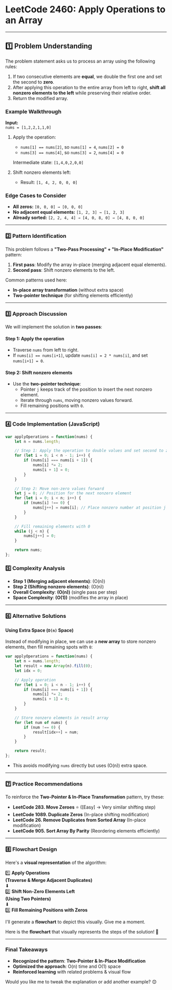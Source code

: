 # **LeetCode 2460: Apply Operations to an Array**

---

## **1️⃣ Problem Understanding**

The problem statement asks us to process an array using the following rules:

1. If two consecutive elements are **equal**, we double the first one and set the second to **zero**.
2. After applying this operation to the entire array from left to right, **shift all nonzero elements to the left** while preserving their relative order.
3. Return the modified array.

### **Example Walkthrough**

**Input:**  
`nums = [1,2,2,1,1,0]`

1. Apply the operation:  
   - `nums[1] == nums[2]`, so `nums[1] = 4`, `nums[2] = 0`
   - `nums[3] == nums[4]`, so `nums[3] = 2`, `nums[4] = 0`

   Intermediate state: `[1,4,0,2,0,0]`

2. Shift nonzero elements left:  
   - Result: `[1, 4, 2, 0, 0, 0]`

### **Edge Cases to Consider**

- **All zeros:** `[0, 0, 0] → [0, 0, 0]`
- **No adjacent equal elements:** `[1, 2, 3] → [1, 2, 3]`
- **Already sorted:** `[2, 2, 4, 4] → [4, 0, 8, 0] → [4, 8, 0, 0]`

---

### **2️⃣ Pattern Identification**

This problem follows a **"Two-Pass Processing" + "In-Place Modification"** pattern:

1. **First pass**: Modify the array in-place (merging adjacent equal elements).
2. **Second pass**: Shift nonzero elements to the left.

Common patterns used here:

- **In-place array transformation** (without extra space)
- **Two-pointer technique** (for shifting elements efficiently)

---

### **3️⃣ Approach Discussion**

We will implement the solution in **two passes**:

#### **Step 1: Apply the operation**

- Traverse `nums` from left to right.
- If `nums[i] == nums[i+1]`, update `nums[i] = 2 * nums[i]`, and set `nums[i+1] = 0`.

#### **Step 2: Shift nonzero elements**

- Use the **two-pointer technique**:
  - Pointer `j` keeps track of the position to insert the next nonzero element.
  - Iterate through `nums`, moving nonzero values forward.
  - Fill remaining positions with `0`.

---

### **4️⃣ Code Implementation (JavaScript)**

```javascript
var applyOperations = function(nums) {
    let n = nums.length;

    // Step 1: Apply the operation to double values and set second to zero
    for (let i = 0; i < n - 1; i++) {
        if (nums[i] === nums[i + 1]) {
            nums[i] *= 2;
            nums[i + 1] = 0;
        }
    }

    // Step 2: Move non-zero values forward
    let j = 0; // Position for the next nonzero element
    for (let i = 0; i < n; i++) {
        if (nums[i] !== 0) {
            nums[j++] = nums[i]; // Place nonzero number at position j and increment j
        }
    }

    // Fill remaining elements with 0
    while (j < n) {
        nums[j++] = 0;
    }

    return nums;
};
```

### **5️⃣ Complexity Analysis**

- **Step 1 (Merging adjacent elements)**: \(O(n)\)
- **Step 2 (Shifting nonzero elements)**: \(O(n)\)
- **Overall Complexity**: **\(O(n)\)** (single pass per step)
- **Space Complexity**: **\(O(1)\)** (modifies the array in place)

---

### **6️⃣ Alternative Solutions**

#### **Using Extra Space (`O(n)` Space)**

Instead of modifying in place, we can use a **new array** to store nonzero elements, then fill remaining spots with `0`:

```javascript
var applyOperations = function(nums) {
    let n = nums.length;
    let result = new Array(n).fill(0);
    let idx = 0;

    // Apply operation
    for (let i = 0; i < n - 1; i++) {
        if (nums[i] === nums[i + 1]) {
            nums[i] *= 2;
            nums[i + 1] = 0;
        }
    }

    // Store nonzero elements in result array
    for (let num of nums) {
        if (num !== 0) {
            result[idx++] = num;
        }
    }

    return result;
};
```

- This avoids modifying `nums` directly but uses \(O(n)\) extra space.

---

### **7️⃣ Practice Recommendations**

To reinforce the **Two-Pointer & In-Place Transformation** pattern, try these:

- **LeetCode 283. Move Zeroes** ⭐ ([Easy] → Very similar shifting step)
- **LeetCode 1089. Duplicate Zeros** (In-place shifting modification)
- **LeetCode 26. Remove Duplicates from Sorted Array** (In-place modification)
- **LeetCode 905. Sort Array By Parity** (Reordering elements efficiently)

---

### **8️⃣ Flowchart Design**

Here's a **visual representation** of the algorithm:

1️⃣ **Apply Operations**  
   **(Traverse & Merge Adjacent Duplicates)**  
   ⬇  
2️⃣ **Shift Non-Zero Elements Left**  
   **(Using Two Pointers)**  
   ⬇  
3️⃣ **Fill Remaining Positions with Zeros**  

I'll generate a **flowchart** to depict this visually. Give me a moment.

Here is the **flowchart** that visually represents the steps of the solution! 🚀

---

### **Final Takeaways**

- **Recognized the pattern**: **Two-Pointer & In-Place Modification**
- **Optimized the approach**: O(n) time and O(1) space
- **Reinforced learning** with related problems & visual flow

Would you like me to tweak the explanation or add another example? 😊
